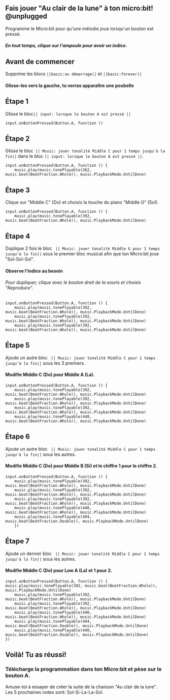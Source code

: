 ## Fais jouer "Au clair de la lune" à ton micro:bit! @unplugged
Programme le Micro:bit pour qu'une mélodie joue lorsqu'un bouton est pressé.
##### En tout temps, clique sur l'ampoule pour avoir un indice.

## Avant de commencer
Supprime les blocs ``||basic:au démarrage||`` et ``||basic:forever||``
#### Glisse-les vers la gauche, tu verras apparaître une poubelle

## Étape 1
Glisse le bloc`` || input: lorsque le bouton A est pressé || ``

```blocks
input.onButtonPressed(Button.A, function ()

```
## Étape 2
Glisse le bloc`` || Music: jouer tonalité Middle C pour 1 temps jusqu'à la fin||`` dans le bloc `` || input: lorsque le bouton A est pressé || ``.

```blocks
input.onButtonPressed(Button.A, function () {
    music.play(music.tonePlayable(262, music.beat(BeatFraction.Whole)), music.PlaybackMode.UntilDone)
```
## Étape 3
Clique sur "Middle C" (Do) et choisis la touche du piano "Middle G" (Sol). 

```blocks
input.onButtonPressed(Button.A, function () {
    music.play(music.tonePlayable(392, music.beat(BeatFraction.Whole)), music.PlaybackMode.UntilDone)
```

## Étape 4
Duplique 2 fois le bloc `` || Music: jouer tonalité Middle G pour 1 temps jusqu'à la fin||`` sous le premier bloc musical afin que ton Micro:bit joue "Sol-Sol-Sol".
#### Observe l'indice au besoin
###### Pour dupliquer, clique avec le bouton droit de la souris et choisis "Reproduire".

```blocks
input.onButtonPressed(Button.A, function () {
    music.play(music.tonePlayable(392, music.beat(BeatFraction.Whole)), music.PlaybackMode.UntilDone)
    music.play(music.tonePlayable(392, music.beat(BeatFraction.Whole)), music.PlaybackMode.UntilDone)
    music.play(music.tonePlayable(392, music.beat(BeatFraction.Whole)), music.PlaybackMode.UntilDone)
```

## Étape 5
Ajoute un autre bloc `` || Music: jouer tonalité Middle C pour 1 temps jusqu'à la fin||`` sous les 3 premiers.
#### Modifie Middle C (Do) pour Middle A (La).

```blocks
input.onButtonPressed(Button.A, function () {
    music.play(music.tonePlayable(392, music.beat(BeatFraction.Whole)), music.PlaybackMode.UntilDone)
    music.play(music.tonePlayable(392, music.beat(BeatFraction.Whole)), music.PlaybackMode.UntilDone)
    music.play(music.tonePlayable(392, music.beat(BeatFraction.Whole)), music.PlaybackMode.UntilDone)
    music.play(music.tonePlayable(440, music.beat(BeatFraction.Whole)), music.PlaybackMode.UntilDone)
```

## Étape 6
Ajoute un autre bloc `` || Music: jouer tonalité Middle C pour 1 temps jusqu'à la fin||`` sous les autres.
#### Modifie Middle C (Do) pour Middle B (Si) et le chiffre 1 pour le chiffre 2.

```blocks
input.onButtonPressed(Button.A, function () {
    music.play(music.tonePlayable(392, music.beat(BeatFraction.Whole)), music.PlaybackMode.UntilDone)
    music.play(music.tonePlayable(392, music.beat(BeatFraction.Whole)), music.PlaybackMode.UntilDone)
    music.play(music.tonePlayable(392, music.beat(BeatFraction.Whole)), music.PlaybackMode.UntilDone)
    music.play(music.tonePlayable(440, music.beat(BeatFraction.Whole)), music.PlaybackMode.UntilDone)
    music.play(music.tonePlayable(494, music.beat(BeatFraction.Double)), music.PlaybackMode.UntilDone)
    })
```

## Étape 7
Ajoute un dernier bloc `` || Music: jouer tonalité Middle C pour 1 temps jusqu'à la fin||`` sous les autres.
#### Modifie Middle C (Do) pour Low A (La) et 1 pour 2.

```blocks
input.onButtonPressed(Button.A, function () {
music.play(music.tonePlayable(392, music.beat(BeatFraction.Whole)), music.PlaybackMode.UntilDone)
    music.play(music.tonePlayable(392, music.beat(BeatFraction.Whole)), music.PlaybackMode.UntilDone)
    music.play(music.tonePlayable(392, music.beat(BeatFraction.Whole)), music.PlaybackMode.UntilDone)
    music.play(music.tonePlayable(440, music.beat(BeatFraction.Whole)), music.PlaybackMode.UntilDone)
    music.play(music.tonePlayable(494, music.beat(BeatFraction.Double)), music.PlaybackMode.UntilDone)
    music.play(music.tonePlayable(440, music.beat(BeatFraction.Double)), music.PlaybackMode.UntilDone)
})
```

## Voilà! Tu as réussi!
### Télécharge la programmation dans ton Micro:bit et pèse sur le bouton A.
Amuse-toi à essayer de créer la suite de la chanson "Au clair de la lune". Les 5 prochaines notes sont: Sol-Si-La-La-Sol.

